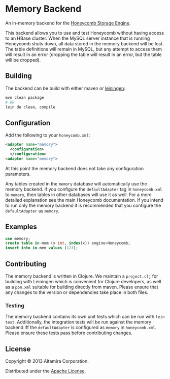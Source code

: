 # Memory Backend

An in-memory backend for the [Honeycomb Storage Engine](https://www.github.com/nearinfinity/honeycomb).

This backend allows you to use and test Honeycomb without having access to an HBase cluster.  When the MySQL server instance that is running Honeycomb shuts down, all data stored in the memory backend will be lost.  The table definitions will remain in MySQL, but any attempt to access them will result in an error (dropping the table will result in an error, but the table will be dropped).

## Building

The backend can be build with either maven or [leiningen](https://github.com/technomancy/leiningen):

```Bash
mvn clean package
# OR
lein do clean, compile
```

## Configuration

Add the following to your `honeycomb.xml`:

```XML
<adapter name="memory">
  <configuration>
  </configuration>
<adapter name="memory">
```

At this point the memory backend does not take any configuration parameters.

Any tables created in the `memory` database will automatically use the memory backend.  If you configure the `defaultAdapter` tag in `honeycomb.xml` to `memory`, then tables in other databases will use it as well.  For a more detailed explanation see the main Honeycomb documentation.  If you intend to run only the memory backend it is recommended that you configure the `defaultAdapter` as `memory`.

## Examples

```sql
use memory;
create table in-mem (x int, index(x)) engine=Honeycomb;
insert into in-mem values (123);
```

## Contributing

The memory backend is written in Clojure.  We maintain a `project.clj` for building with Leiningen which is convenient for Clojure developers, as well as a `pom.xml` suitable for building directly from maven.  Please ensure that any changes to the version or dependencies take place in both files.

### Testing

The memory backend contains its own unit tests which can be run with `lein test`.  Additionally, the integration tests will be run against the memory backend iff the `defaultAdapter` is configured as `memory` in `honeycomb.xml`.  Please ensure these tests pass before contributing changes.

## License

Copyright © 2013 Altamira Corporation.

Distributed under the [Apache License](https://www.apache.org/licenses/LICENSE-2.0.html).
